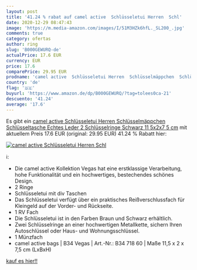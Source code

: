 ```yaml
---
layout: post
title: '41.24 % rabat auf camel active  Schlüsseletui Herren  Schl'
date: 2020-12-29 08:47:43
image: 'https://m.media-amazon.com/images/I/51M3HZk6hfL._SL200_.jpg'
comments: true
category: ofertas
author: ring
slug: 'B000GEWURQ-de'
actualPrice: 17.6 EUR
currency: EUR
price: 17.6
comparePrice: 29.95 EUR
prodname: 'camel active  Schlüsseletui Herren  Schlüsselmäppchen  Schlüsseltasche  Echtes Leder  2 Schlüsselringe  Schwarz  11 5x2x7 5 cm'
country: 'de'
flag: '🇩🇪'
buyurl: 'https://www.amazon.de/dp/B000GEWURQ/?tag=tolees0ca-21'
descuento: '41.24'
average: '17.6'
---
```


Es gibt ein [camel active  Schlüsseletui Herren  Schlüsselmäppchen  Schlüsseltasche  Echtes Leder  2 Schlüsselringe  Schwarz  11 5x2x7 5 cm](https://www.amazon.de/dp/B000GEWURQ/?tag=tolees0ca-21) mit aktuellem Preis 17.6 EUR (original: 29.95 EUR) 41.24 % Rabatt hier:

[![camel active  Schlüsseletui Herren  Schl](https://m.media-amazon.com/images/I/51M3HZk6hfL._SL200_.jpg)](https://www.amazon.de/dp/B000GEWURQ/?tag=tolees0ca-21)

ℹ️:

- Die camel active Kollektion Vegas hat eine erstklassige Verarbeitung, hohe Funktionalität und ein hochwertiges, bestechendes schönes Design.
- 2 Ringe
- Schlüsseletui mit div Taschen
- Das Schlüsseletui verfügt über ein praktisches Reißverschlussfach für Kleingeld auf der Vorder- und Rückseite.
- 1 RV Fach
- Die Schlüsseletui ist in den Farben Braun und Schwarz erhältlich.
- Zwei Schlüsselringe an einer hochwertigen Metallkette, sichern Ihren Autoschlüssel oder Haus- und Wohnungsschlüssel.
- 1 Münzfach
- camel active bags | B34 Vegas | Art.-Nr.: B34 718 60 | Maße 11,5 x 2 x 7,5 cm (LxBxH)

[kauf es hier!!](https://www.amazon.de/dp/B000GEWURQ/?tag=tolees0ca-21)
